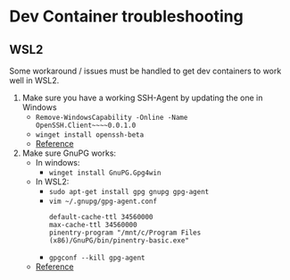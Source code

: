 # Dev Container troubleshooting



## WSL2

Some workaround / issues must be handled to get dev containers to work well in WSL2.

1. Make sure you have a working SSH-Agent by updating the one in Windows
    * `Remove-WindowsCapability -Online -Name OpenSSH.Client~~~~0.0.1.0`
    * `winget install openssh-beta`
    * [Reference](https://superuser.com/a/1722263)
2. Make sure GnuPG works:
    * In windows:
        * `winget install GnuPG.Gpg4win`
    * In WSL2:
        * `sudo apt-get install gpg gnupg gpg-agent`
        * `vim ~/.gnupg/gpg-agent.conf`
            ```
            default-cache-ttl 34560000
            max-cache-ttl 34560000
            pinentry-program "/mnt/c/Program Files (x86)/GnuPG/bin/pinentry-basic.exe"
            ```
        * `gpgconf --kill gpg-agent`
    * [Reference](https://www.39digits.com/signed-git-commits-on-wsl2-using-visual-studio-code)
